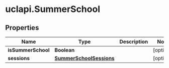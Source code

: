 # uclapi.SummerSchool

## Properties

Name | Type | Description | Notes
------------ | ------------- | ------------- | -------------
**isSummerSchool** | **Boolean** |  | [optional] 
**sessions** | [**SummerSchoolSessions**](SummerSchoolSessions.md) |  | [optional] 



